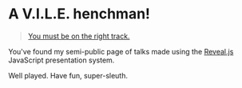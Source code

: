 # A V.I.L.E. henchman!  

> [You must be on the right track.](https://youtu.be/UEB9M_1XOP0?t=3m19s)  

You've found my semi-public page of talks made using the [Reveal.js](http://lab.hakim.se/reveal-js/) JavaScript presentation system.   

Well played. Have fun, super-sleuth.  

